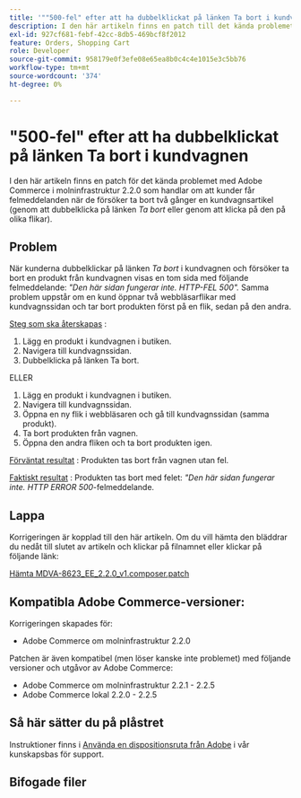 ```yaml
---
title: '""500-fel" efter att ha dubbelklickat på länken Ta bort i kundvagnen"'
description: I den här artikeln finns en patch till det kända problemet med Adobe Commerce i molninfrastruktur 2.2.0 som handlar om att kunderna får felmeddelanden när de försöker ta bort en varukorg två gånger (genom att dubbelklicka på länken *Ta bort* eller genom att klicka på den på olika flikar).
exl-id: 927cf681-febf-42cc-8db5-469bcf8f2012
feature: Orders, Shopping Cart
role: Developer
source-git-commit: 958179e0f3efe08e65ea8b0c4c4e1015e3c5bb76
workflow-type: tm+mt
source-wordcount: '374'
ht-degree: 0%

---
```


# &quot;500-fel&quot; efter att ha dubbelklickat på länken Ta bort i kundvagnen

I den här artikeln finns en patch för det kända problemet med Adobe Commerce i molninfrastruktur 2.2.0 som handlar om att kunder får felmeddelanden när de försöker ta bort två gånger en kundvagnsartikel (genom att dubbelklicka på länken *Ta bort* eller genom att klicka på den på olika flikar).

## Problem

När kunderna dubbelklickar på länken *Ta bort* i kundvagnen och försöker ta bort en produkt från kundvagnen visas en tom sida med följande felmeddelande: *&quot;Den här sidan fungerar inte. HTTP-FEL 500&quot;.* Samma problem uppstår om en kund öppnar två webbläsarflikar med kundvagnssidan och tar bort produkten först på en flik, sedan på den andra.

<u>Steg som ska återskapas</u> :

1. Lägg en produkt i kundvagnen i butiken.
1. Navigera till kundvagnssidan.
1. Dubbelklicka på länken Ta bort.

ELLER

1. Lägg en produkt i kundvagnen i butiken.
1. Navigera till kundvagnssidan.
1. Öppna en ny flik i webbläsaren och gå till kundvagnssidan (samma produkt).
1. Ta bort produkten från vagnen.
1. Öppna den andra fliken och ta bort produkten igen.

<u>Förväntat resultat</u> : Produkten tas bort från vagnen utan fel.

<u>Faktiskt resultat</u> : Produkten tas bort med felet: *&quot;Den här sidan fungerar inte. HTTP ERROR 500*-felmeddelande.

## Lappa

Korrigeringen är kopplad till den här artikeln. Om du vill hämta den bläddrar du nedåt till slutet av artikeln och klickar på filnamnet eller klickar på följande länk:

[Hämta MDVA-8623\_EE\_2.2.0\_v1.composer.patch](assets/MDVA-8623_EE_2.2.0_v1.composer.patch.zip)

## Kompatibla Adobe Commerce-versioner:

Korrigeringen skapades för:

* Adobe Commerce om molninfrastruktur 2.2.0

Patchen är även kompatibel (men löser kanske inte problemet) med följande versioner och utgåvor av Adobe Commerce:

* Adobe Commerce om molninfrastruktur 2.2.1 - 2.2.5
* Adobe Commerce lokal 2.2.0 - 2.2.5

## Så här sätter du på plåstret

Instruktioner finns i [Använda en dispositionsruta från Adobe](/help/how-to/general/how-to-apply-a-composer-patch-provided-by-magento.md) i vår kunskapsbas för support.

## Bifogade filer

